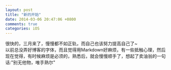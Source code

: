 ```yaml
---
layout: post
title: "新的开始"
date: 2014-03-06 20:47:06 +0800
comments: true
categories: iOS 
---
```



  很快的，三月来了，慢慢都不如正轨，而自己也该努力提高自己了~  
  以前总没弄好博客的字体，而且觉得用Markdown好麻烦，有一些抵触心理，然后现在觉得，有时候麻烦是必须的，熟悉后，就会慢慢顺手了，想起了卖油翁的一句话:"别无他物，唯手熟尔" 


 
